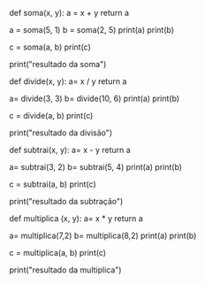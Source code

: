 def soma(x, y):
    a = x + y
    return a

a = soma(5, 1)
b = soma(2, 5)
print(a)
print(b)

c = soma(a, b)
print(c)

print("resultado da soma")

def divide(x, y):
    a= x / y
    return a

a= divide(3, 3)
b= divide(10, 6)
print(a)
print(b)

c = divide(a, b)
print(c)

print("resultado da divisão")

def subtrai(x, y):
    a= x - y
    return a

a= subtrai(3, 2)
b= subtrai(5, 4)
print(a)
print(b)

c = subtrai(a, b)
print(c)

print("resultado da subtração")

def multiplica (x, y):
    a= x * y
    return a

a= multiplica(7,2)
b= multiplica(8,2)
print(a)
print(b)

c = multiplica(a, b)
print(c)

print("resultado da multiplica")
